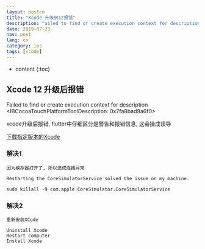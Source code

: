 ```yaml
--- 
layout: postcn 
title: "Xcode 升级到12报错"
description: "ailed to find or create execution context for description"
date: 2019-07-23   
nav: post     
lang: cn
category: ios        
tags: [xcode]     
--- 
```

* content 
{:toc} 

## Xcode 12 升级后报错

Failed to find or create execution context for description <IBCocoaTouchPlatformToolDescription: 0x7fa8bad9a6f0>

xcode升级后报错, flutter中仔细区分是警告和报错信息, 这会操成误导

[下载指定版本的Xcode](https://developer.apple.com/download/more/)

### 解决1

    因为模拟器打开了, 所以造成连接异常

    Restarting the CoreSimulatorService solved the issue on my machine.

    sudo killall -9 com.apple.CoreSimulator.CoreSimulatorService

### 解决2

    重新安装XCode

    Uninstall Xcode
    Restart computer
    Install Xcode
